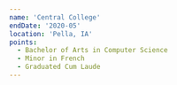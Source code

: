 ```yaml
---
name: 'Central College'
endDate: '2020-05'
location: 'Pella, IA'
points:
  - Bachelor of Arts in Computer Science
  - Minor in French
  - Graduated Cum Laude
---
```

